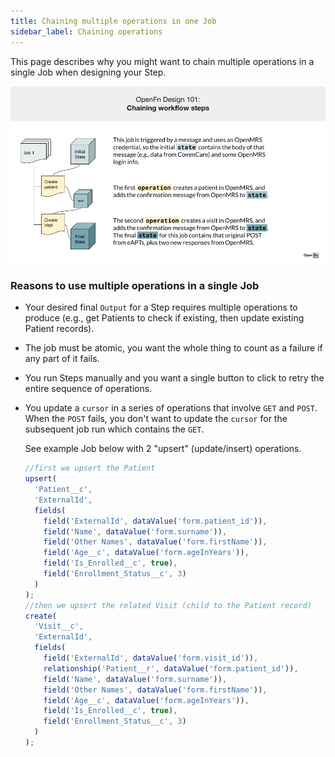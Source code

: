 ```yaml
---
title: Chaining multiple operations in one Job
sidebar_label: Chaining operations
---
```


This page describes why you might want to chain multiple operations in a single Job when designing your Step. 

![Chaining Steps](/img/chaining-operations.png)

### Reasons to use multiple operations in a single Job

- Your desired final `Output` for a Step requires multiple operations to produce
  (e.g., get Patients to check if existing, then update existing Patient
  records).
- The job must be atomic, you want the whole thing to count as a failure if any
  part of it fails.
- You run Steps manually and you want a single button to click to retry the
  entire sequence of operations.
- You update a `cursor` in a series of operations that involve `GET` and `POST`.
  When the `POST` fails, you don't want to update the `cursor` for the
  subsequent job run which contains the `GET`.

  See example Job below with 2 "upsert" (update/insert) operations.

  ```js
  //first we upsert the Patient
  upsert(
    'Patient__c',
    'ExternalId',
    fields(
      field('ExternalId', dataValue('form.patient_id')),
      field('Name', dataValue('form.surname')),
      field('Other Names', dataValue('form.firstName')),
      field('Age__c', dataValue('form.ageInYears')),
      field('Is_Enrolled__c', true),
      field('Enrollment_Status__c', 3)
    )
  );
  //then we upsert the related Visit (child to the Patient record)
  create(
    'Visit__c',
    'ExternalId',
    fields(
      field('ExternalId', dataValue('form.visit_id')),
      relationship('Patient__r', dataValue('form.patient_id')),
      field('Name', dataValue('form.surname')),
      field('Other Names', dataValue('form.firstName')),
      field('Age__c', dataValue('form.ageInYears')),
      field('Is_Enrolled__c', true),
      field('Enrollment_Status__c', 3)
    )
  );
  ```

```

```
